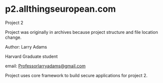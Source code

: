 p2.allthingseuropean.com
========================

Project 2

Project was originally in archives because project structure and file location change.  

Author: Larry Adams

Harvard Graduate student

email: Professorlarryadams@gmail.com

Project uses core framework to build secure applications for project 2.
